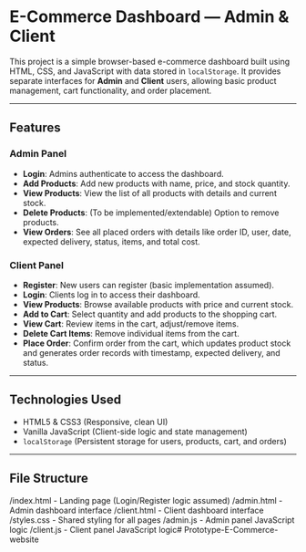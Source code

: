 # E-Commerce Dashboard — Admin & Client

This project is a simple browser-based e-commerce dashboard built using HTML, CSS, and JavaScript with data stored in `localStorage`. It provides separate interfaces for **Admin** and **Client** users, allowing basic product management, cart functionality, and order placement.

---

## Features

### Admin Panel
- **Login**: Admins authenticate to access the dashboard.
- **Add Products**: Add new products with name, price, and stock quantity.
- **View Products**: View the list of all products with details and current stock.
- **Delete Products**: (To be implemented/extendable) Option to remove products.
- **View Orders**: See all placed orders with details like order ID, user, date, expected delivery, status, items, and total cost.

### Client Panel
- **Register**: New users can register (basic implementation assumed).
- **Login**: Clients log in to access their dashboard.
- **View Products**: Browse available products with price and current stock.
- **Add to Cart**: Select quantity and add products to the shopping cart.
- **View Cart**: Review items in the cart, adjust/remove items.
- **Delete Cart Items**: Remove individual items from the cart.
- **Place Order**: Confirm order from the cart, which updates product stock and generates order records with timestamp, expected delivery, and status.

---

## Technologies Used

- HTML5 & CSS3 (Responsive, clean UI)
- Vanilla JavaScript (Client-side logic and state management)
- `localStorage` (Persistent storage for users, products, cart, and orders)

---

## File Structure

/index.html - Landing page (Login/Register logic assumed)
/admin.html - Admin dashboard interface
/client.html - Client dashboard interface
/styles.css - Shared styling for all pages
/admin.js - Admin panel JavaScript logic
/client.js - Client panel JavaScript logic# Prototype-E-Commerce-website
